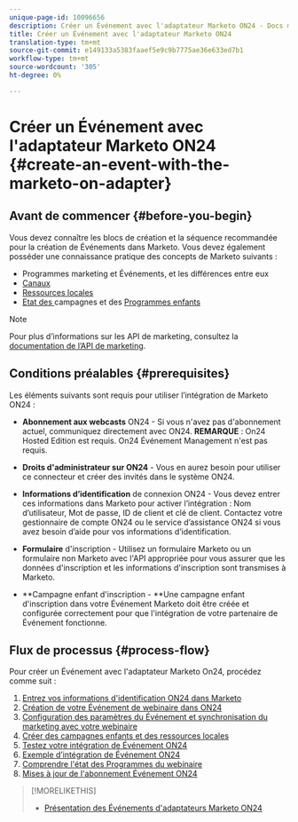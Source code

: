 ```yaml
---
unique-page-id: 10096656
description: Créer un Événement avec l'adaptateur Marketo ON24 - Docs marketing - Documentation du produit
title: Créer un Événement avec l'adaptateur Marketo ON24
translation-type: tm+mt
source-git-commit: e149133a5383faaef5e9c9b7775ae36e633ed7b1
workflow-type: tm+mt
source-wordcount: '305'
ht-degree: 0%

---
```



# Créer un Événement avec l&#39;adaptateur Marketo ON24 {#create-an-event-with-the-marketo-on-adapter}

## Avant de commencer {#before-you-begin}

Vous devez connaître les blocs de création et la séquence recommandée pour la création de Événements dans Marketo. Vous devez également posséder une connaissance pratique des concepts de Marketo suivants :

* [](../../../../product-docs/core-marketo-concepts/programs/creating-programs/understanding-programs.md) Programmes marketing et Événements, et les différences entre eux
* [Canaux](../../../../product-docs/administration/tags/create-a-program-channel.md)
* [Ressources locales](../../../../product-docs/core-marketo-concepts/programs/creating-programs/understanding-local-assets-in-a-program.md)
* [Etat des ](https://docs.marketo.com/x/IRCa) campagnes et des  [Programmes enfants](../../../../product-docs/core-marketo-concepts/smart-campaigns/program-flow-actions/change-program-status.md)

>[!NOTE]
>
>Pour plus d’informations sur les API de marketing, consultez la [documentation de l’API de marketing](http://developers.marketo.com/documentation/rest/).

## Conditions préalables {#prerequisites}

Les éléments suivants sont requis pour utiliser l’intégration de Marketo ON24 :

* **Abonnement aux webcasts**  ON24 - Si vous n&#39;avez pas d&#39;abonnement actuel, communiquez directement avec ON24. **REMARQUE** : On24 Hosted Edition est requis. On24 Événement Management n&#39;est pas requis.

* **Droits d&#39;administrateur sur ON24**  - Vous en aurez besoin pour utiliser ce connecteur et créer des invités dans le système ON24.
* **Informations d’identification**  de connexion ON24 - Vous devez entrer ces informations dans Marketo pour activer l’intégration : Nom d’utilisateur, Mot de passe, ID de client et clé de client. Contactez votre gestionnaire de compte ON24 ou le service d’assistance ON24 si vous avez besoin d’aide pour vos informations d’identification.
* **Formulaire**  d&#39;inscription - Utilisez un formulaire Marketo ou un formulaire non Marketo avec l&#39;API appropriée pour vous assurer que les données d&#39;inscription et les informations d&#39;inscription sont transmises à Marketo.
* **Campagne enfant d&#39;inscription - **Une campagne enfant d&#39;inscription dans votre Événement Marketo doit être créée et configurée correctement pour que l&#39;intégration de votre partenaire de Événement fonctionne.

## Flux de processus {#process-flow}

Pour créer un Événement avec l&#39;adaptateur Marketo On24, procédez comme suit :

1. [Entrez vos informations d&#39;identification ON24 dans Marketo](create-an-event-with-the-marketo-on24-adapter/enter-your-on24-credentials-in-marketo.md)
1. [Création de votre Événement de webinaire dans ON24](create-an-event-with-the-marketo-on24-adapter/create-your-webinar-event-in-on24.md)
1. [Configuration des paramètres du Événement et synchronisation du marketing avec votre webinaire](create-an-event-with-the-marketo-on24-adapter/configure-event-settings-and-sync-marketo-with-your-webinar.md)
1. [Créer des campagnes enfants et des ressources locales](create-an-event-with-the-marketo-on24-adapter/create-child-campaigns-and-local-assets.md)
1. [Testez votre intégration de Événement ON24](create-an-event-with-the-marketo-on24-adapter/test-your-on24-event-integration.md)
1. [Exemple d’intégration de Événement ON24](create-an-event-with-the-marketo-on24-adapter/example-on24-event-integration.md)
1. [Comprendre l&#39;état des Programmes du webinaire](create-an-event-with-the-marketo-on24-adapter/understanding-webinar-program-statuses.md)
1. [Mises à jour de l&#39;abonnement Événement ON24](create-an-event-with-the-marketo-on24-adapter/on24-event-registration-updates.md)

>[!MORELIKETHIS]
>
>* [Présentation des Événements d&#39;adaptateurs Marketo ON24](create-an-event-with-the-marketo-on24-adapter/understanding-marketo-on24-adapter-events.md)

>



